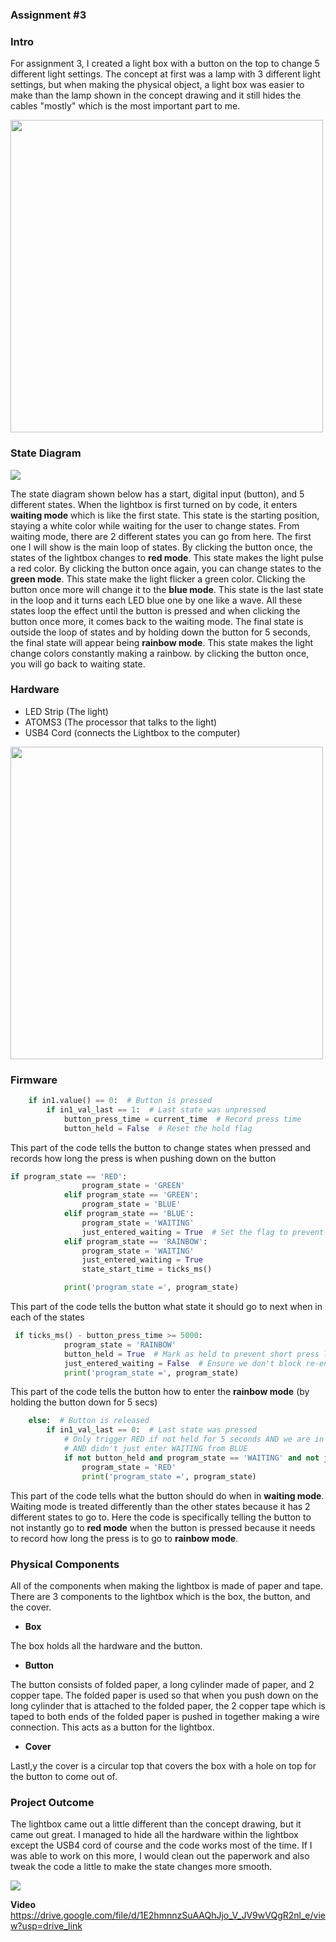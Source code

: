 ### Assignment #3

### Intro
For assignment 3, I created a light box with a button on the top to change 5 different light settings. The concept at first was a lamp with 3 different light settings, but when making the physical object, a light box was easier to make than the lamp shown in the concept drawing and it still hides the cables "mostly" which is the most important part to me.
  
<img src="IMG_6754.JPG" width="500">
  
### State Diagram
<img src="state diagram assignment 3.jpg">  

The state diagram shown below has a start, digital input (button), and 5 different states. When the lightbox is first turned on by code, it enters **waiting mode** which is like the first state. This state is the starting position, staying a white color while waiting for the user to change states. From waiting mode, there are 2 different states you can go from here. The first one I will show is the main loop of states. By clicking the button once, the states of the lightbox changes to **red mode**. This state makes the light pulse a red color. By clicking the button once again, you can change states to the **green mode**. This state make the light flicker a green color. Clicking the button once more will change it to the **blue mode**. This state is the last state in the loop and it turns each LED blue one by one like a wave. All these states loop the effect until the button is pressed and when clicking the button once more, it comes back to the waiting mode. The final state is outside the loop of states and by holding down the button for 5 seconds, the final state will appear being **rainbow mode**. This state makes the light change colors constantly making a rainbow. by clicking the button once, you will go back to waiting state.

### Hardware
* LED Strip (The light)
* ATOMS3 (The processor that talks to the light)
* USB4 Cord (connects the Lightbox to the computer)
<img src="IMG_6752.JPG" width="500">

### Firmware
```python
    if in1.value() == 0:  # Button is pressed
        if in1_val_last == 1:  # Last state was unpressed
            button_press_time = current_time  # Record press time
            button_held = False  # Reset the hold flag
```
This part of the code tells the button to change states when pressed and records how long the press is when pushing down on the button

```python
if program_state == 'RED':
                program_state = 'GREEN'
            elif program_state == 'GREEN':
                program_state = 'BLUE'
            elif program_state == 'BLUE':
                program_state = 'WAITING'
                just_entered_waiting = True  # Set the flag to prevent immediate RED
            elif program_state == 'RAINBOW':
                program_state = 'WAITING'
                just_entered_waiting = True
                state_start_time = ticks_ms()

            print('program_state =', program_state)
```
This part of the code tells the button what state it should go to next when in each of the states

```python
 if ticks_ms() - button_press_time >= 5000:
            program_state = 'RAINBOW'
            button_held = True  # Mark as held to prevent short press logic
            just_entered_waiting = False  # Ensure we don't block re-entering RED later
            print('program_state =', program_state)
```
This part of the code tells the button how to enter the **rainbow mode** (by holding the button down for 5 secs)

```python
    else:  # Button is released
        if in1_val_last == 0:  # Last state was pressed
            # Only trigger RED if not held for 5 seconds AND we are in WAITING 
            # AND didn't just enter WAITING from BLUE
            if not button_held and program_state == 'WAITING' and not just_entered_waiting:
                program_state = 'RED'
                print('program_state =', program_state)
```
This part of the code tells what the button should do when in **waiting mode**. Waiting mode is treated differently than the other states because it has 2 different states to go to. Here the code is specifically telling the button to not instantly go to **red mode** when the button is pressed because it needs to record how long the press is to go to **rainbow mode**.

### Physical Components
All of the components when making the lightbox is made of paper and tape. There are 3 components to the lightbox which is the box, the button, and the cover.
  
- **Box**
  
The box holds all the hardware and the button.
  
- **Button**
  
The button consists of folded paper, a long cylinder made of paper, and 2 copper tape. The folded paper is used so that when you push down on the long cylinder that is attached to the folded paper, the 2 copper tape which is taped to both ends of the folded paper is pushed in together making a wire connection. This acts as a button for the lightbox.
  
- **Cover**
  
Lastl,y the cover is a circular top that covers the box with a hole on top for the button to come out of.


### Project Outcome
The lightbox came out a little different than the concept drawing, but it came out great. I managed to hide all the hardware within the lightbox except the USB4 cord of course and the code works most of the time. If I was able to work on this more, I would clean out the paperwork and also tweak the code a little to make the state changes more smooth.

<img src="IMG_6747.JPG">

**Video**
https://drive.google.com/file/d/1E2hmnnzSuAAQhJjo_V_JV9wVQgR2nl_e/view?usp=drive_link
